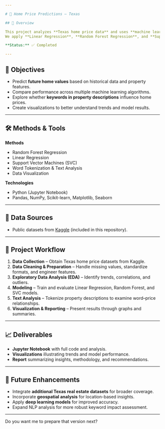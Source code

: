 ```yaml
---

# 🏡 Home Price Predictions – Texas

## 📝 Overview

This project analyzes **Texas home price data** and uses **machine learning models** to predict property values.
We apply **Linear Regression**, **Random Forest Regression**, and **Support Vector Classification (SVC)** to model the data, along with a **word tokenizer** to analyze property descriptions for potential value indicators.

**Status:** ✅ Completed

---
```


## 🎯 Objectives

* Predict **future home values** based on historical data and property features.
* Compare performance across multiple machine learning algorithms.
* Explore whether **keywords in property descriptions** influence home prices.
* Create visualizations to better understand trends and model results.

---

## 🛠️ Methods & Tools

**Methods**

* Random Forest Regression
* Linear Regression
* Support Vector Machines (SVC)
* Word Tokenization & Text Analysis
* Data Visualization

**Technologies**

* Python (Jupyter Notebook)
* Pandas, NumPy, Scikit-learn, Matplotlib, Seaborn

---

## 📂 Data Sources

* Public datasets from [Kaggle](https://www.kaggle.com/) (included in this repository).

---

## 🚀 Project Workflow

1. **Data Collection** – Obtain Texas home price datasets from Kaggle.
2. **Data Cleaning & Preparation** – Handle missing values, standardize formats, and engineer features.
3. **Exploratory Data Analysis (EDA)** – Identify trends, correlations, and outliers.
4. **Modeling** – Train and evaluate Linear Regression, Random Forest, and SVC models.
5. **Text Analysis** – Tokenize property descriptions to examine word–price relationships.
6. **Visualization & Reporting** – Present results through graphs and summaries.

---

## 📈 Deliverables

* **Jupyter Notebook** with full code and analysis.
* **Visualizations** illustrating trends and model performance.
* **Report** summarizing insights, methodology, and recommendations.

---

## 🔮 Future Enhancements

* Integrate **additional Texas real estate datasets** for broader coverage.
* Incorporate **geospatial analysis** for location-based insights.
* Apply **deep learning models** for improved accuracy.
* Expand NLP analysis for more robust keyword impact assessment.

---

Do you want me to prepare that version next?
